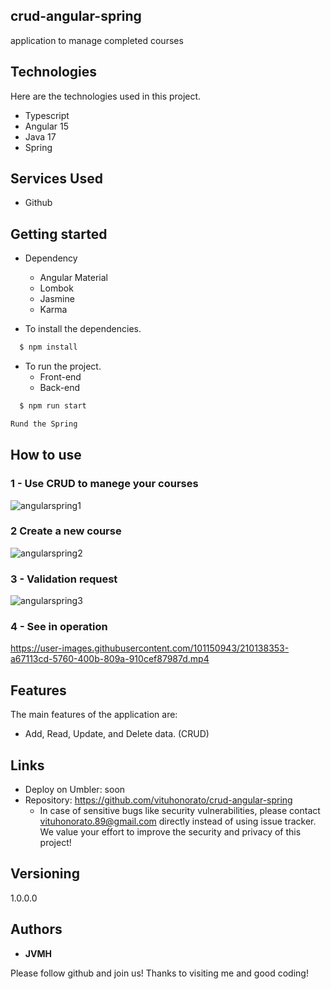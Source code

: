 

## crud-angular-spring
application to manage completed courses


## Technologies 

Here are the technologies used in this project.

* Typescript
* Angular 15 
* Java 17
* Spring



## Services Used

* Github





## Getting started

* Dependency
  - Angular Material
  - Lombok
  - Jasmine
  - Karma
 
  
  
* To install the dependencies.
```bash
  $ npm install
  ```
  
* To run the project.
    - Front-end
    - Back-end
```bash
  $ npm run start
  ```
     
  ```bash
  Rund the Spring
  
  ```
## How to use

### 1 - Use CRUD to manege your courses  

![angularspring1](https://user-images.githubusercontent.com/101150943/210138189-82f7f05b-5d43-43af-bd13-125390704cc9.jpg)


### 2 Create a new course

![angularspring2](https://user-images.githubusercontent.com/101150943/210138207-e4daf60b-b65b-4822-b2c6-04acfad806db.jpg)

### 3 - Validation request

![angularspring3](https://user-images.githubusercontent.com/101150943/210138240-4d101b5a-0c10-4bfe-b5e1-8cc55f9d3090.jpg)

### 4 - See in operation

https://user-images.githubusercontent.com/101150943/210138353-a67113cd-5760-400b-809a-910cef87987d.mp4


## Features

The main features of the application are:

 - Add, Read, Update, and Delete data. (CRUD)
 
  


## Links
  - Deploy on Umbler: soon
  - Repository: https://github.com/vituhonorato/crud-angular-spring
    - In case of sensitive bugs like security vulnerabilities, please contact
      vituhonorato.89@gmail.com directly instead of using issue tracker. We value your effort
      to improve the security and privacy of this project!

  ## Versioning

  1.0.0.0


  ## Authors

  * **JVMH** 

  Please follow github and join us!
  Thanks to visiting me and good coding!

